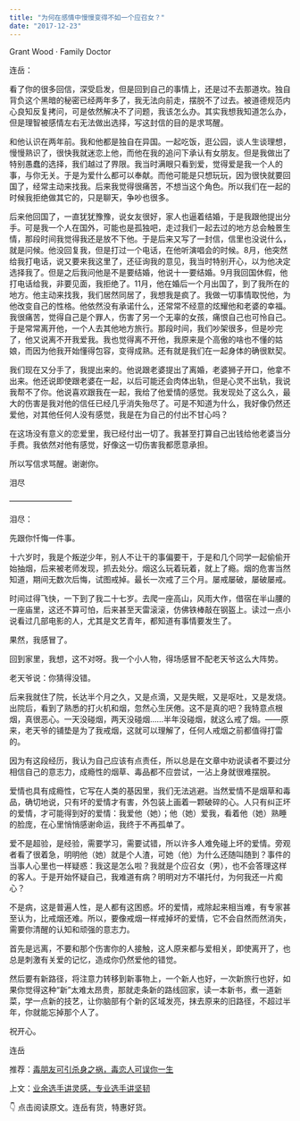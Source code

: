 ```yaml
---
title: "为何在感情中慢慢变得不如一个应召女？"
date: "2017-12-23"
---
```


Grant Wood · Family Doctor

连岳：

看了你的很多回信，深受启发，但是回到自己的事情上，还是过不去那道坎。独自背负这个黑暗的秘密已经两年多了，我无法向前走，摆脱不了过去。被道德规范内心良知反复拷问，可是依然解决不了问题，我该怎么办。其实我想我知道怎么办，但是理智被感情左右无法做出选择，写这封信的目的是求骂醒。

和他认识在两年前。我和他都是独自在异国。一起吃饭，逛公园，谈人生谈理想，慢慢熟识了，很快我就迷恋上他，而他在我的追问下承认有女朋友。但是我做出了特别愚蠢的选择，我们越过了界限。我当时满眼只看到爱，觉得爱是我一个人的事，与你无关。于是为爱什么都可以奉献。而他可能是只想玩玩，因为很快就要回国了，经常主动来找我。后来我觉得很痛苦，不想当这个角色。所以我们在一起的时候我拒绝做其它的，只是聊天，争吵也很多。

后来他回国了，一直犹犹豫豫，说女友很好，家人也逼着结婚，于是我跟他提出分手。可是我一个人在国外，可能也是孤独吧，走过我们一起去过的地方总会触景生情，那段时间我觉得我还是放不下他。于是后来又写了一封信，信里也没说什么，就是问候。他没回复我，但是打过一个电话，在他听演唱会的时候。8月，他突然给我打电话，说又要来我这里了，还征询我的意见，我当时特别开心，以为他决定选择我了。但是之后我问他是不是要结婚，他说十一要结婚。9月我回国休假，他打电话给我，非要见面，我拒绝了。11月，他在婚后一个月出国了，到了我所在的地方。他主动来找我，我们居然同居了，我想我是疯了。我做一切事情取悦他，为他改变自己的性格。他依然没有承诺什么，还常常不经意的炫耀他和老婆的幸福。我很痛苦，觉得自己是个罪人，伤害了另一个无辜的女孩，痛恨自己也可怜自己。于是常常离开他，一个人去其他地方旅行。那段时间，我们吵架很多，但是吵完了，他又说离不开我爱我。我也觉得离不开他，我原来是个高傲的啥也不懂的姑娘，而因为他我开始懂得包容，变得成熟。还有就是我们在一起身体的确很默契。

我们现在又分手了，我提出来的。他说跟老婆提出了离婚，老婆狮子开口，他拿不出来。他还说即使跟老婆在一起，以后可能还会肉体出轨，但是心灵不出轨，我说我帮不了你。他说喜欢跟我在一起，我给了他爱情的感觉。我发现处了这么久，最大的伤害是我对他的信任已经几乎消失殆尽了。可是不知道为什么，我好像仍然还爱他，对其他任何人没有感觉，我是在为自己的付出不甘心吗？

在这场没有意义的恋爱里，我已经付出一切了。我甚至打算自己出钱给他老婆当分手费。我依然对他有感觉，好像这一切伤害我都愿意承担。

所以写信求骂醒。谢谢你。

泪尽

————————

泪尽：

先跟你忏悔一件事。

十六岁时，我是个叛逆少年，别人不让干的事偏要干，于是和几个同学一起偷偷开始抽烟，后来被老师发现，抓去处分。烟这么玩着玩着，就上了瘾。烟的危害当然知道，期间无数次后悔，试图戒掉。最长一次戒了三个月。屡戒屡破，屡破屡戒。

时间过得飞快，一下到了我二十七岁。去爬一座高山，风雨大作，借宿在半山腰的一座庙里，这还不算可怕，后来甚至天雷滚滚，仿佛铁棒敲在钢盔上。读过一点小说看过几部电影的人，尤其是文艺青年，都知道有事情要发生了。

果然，我感冒了。

回到家里，我想，这不对呀。我一个小人物，得场感冒不配老天爷这么大阵势。

老天爷说：你猜得没错。

后来我就住了院，长达半个月之久，又是点滴，又是失眠，又是呕吐，又是发烧。出院后，看到了熟悉的打火机和烟，忽然心生厌倦。这不是真的吧？我特意点根烟，真很恶心。一天没碰烟，两天没碰烟……半年没碰烟，就这么戒了烟。——原来，老天爷的铺垫是为了我戒烟，这就可以理解了，任何人戒烟之前都值得打雷的。

因为有这段经历，我认为自己应该有点责任，所以总是在文章中劝说读者不要过分相信自己的意志力，成瘾性的烟草、毒品都不应尝试，一沾上身就很难摆脱。

爱情也具有成瘾性，它写在人类的基因里，我们无法逃避。当然爱情不是烟草和毒品，确切地说，只有坏的爱情才有害，外包装上画着一颗破碎的心。人只有纠正坏的爱情，才可能得到好的爱情：我爱他（她）；他（她）爱我，看着他（她）熟睡的脸庞，在心里悄悄感谢命运，我终于不再孤单了。

爱不是超验，是经验，需要学习，需要试错，所以许多人难免碰上坏的爱情。旁观者看了很着急，明明他（她）就是个人渣，可她（他）为什么还随叫随到？事件的当事人心里也一样疑惑：我这是怎么啦？我就是个应召女（男），也不会答理这样的客人。于是开始怀疑自己，我难道有病？明明对方不堪托付，为何我还一片痴心？

不是病，这是普遍人性，是人都有这困惑。坏的爱情，戒除起来相当难，有专家甚至认为，比戒烟还难。所以，要像戒烟一样戒掉坏的爱情，它不会自然而然消失，需要你清醒的认知和顽强的意志力。

首先是远离，不要和那个伤害你的人接触，这人原来都与爱相关，即使离开了，也总是刺激有关爱的记忆，造成你仍然爱他的错觉。

然后要有新路径，将注意力转移到新事物上，一个新人也好，一次新旅行也好，如果你觉得这种“新”太难太昂贵，那就走条新的路线回家，读一本新书，煮一道新菜，学一点新的技艺，让你脑部有个新的区域发亮，抹去原来的旧路径，不超过半年，你就能忘掉那个人了。

祝开心。

连岳

推荐：[毒朋友可引杀身之祸，毒恋人可误你一生](http://mp.weixin.qq.com/s?__biz=MjM5NDU0Mjk2MQ==&mid=2651624610&idx=1&sn=2636c54b5a971680a8fb0562c527e527&chksm=bd7e10bc8a0999aabaf97d20879e5fb6e89f61e0251fa7ff42a70383d5d57616d18b916f2a83&scene=21#wechat_redirect)

上文：[业余选手讲灵感，专业选手讲坚韧](http://mp.weixin.qq.com/s?__biz=MjM5NDU0Mjk2MQ==&mid=2651624743&idx=1&sn=e49b73c4f3348bcda548d690e0691480&chksm=bd7e11398a09982ff89ee40f106ea92feb59bf278a061a29c408f2ec3f833ee6d3ab67e2ae77&scene=21#wechat_redirect)

👇 点击阅读原文。连岳有货，特惠好货。
